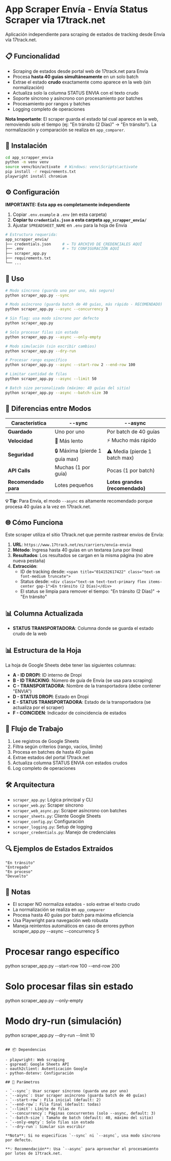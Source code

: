 # App Scraper Envía - Envía Status Scraper via 17track.net

Aplicación independiente para scraping de estados de tracking desde Envía vía 17track.net.

## 📋 Funcionalidad

- Scraping de estados desde portal web de 17track.net para Envía
- Procesa **hasta 40 guías simultáneamente** en un solo batch
- Extrae el estado **crudo** exactamente como aparece en la web (sin normalización)
- Actualiza solo la columna STATUS ENVIA con el texto crudo
- Soporte síncrono y asíncrono con procesamiento por batches
- Procesamiento por rangos y batches
- Logging completo de operaciones

**Nota Importante**: El scraper guarda el estado tal cual aparece en la web, removiendo solo el tiempo (ej: "En tránsito (2 Días)" -> "En tránsito"). La normalización y comparación se realiza en `app_comparer`.

## 🚀 Instalación

```bash
cd app_scrapper_envia
python -m venv venv
source venv/bin/activate  # Windows: venv\Scripts\activate
pip install -r requirements.txt
playwright install chromium
```

## ⚙️ Configuración

**IMPORTANTE: Esta app es completamente independiente**

1. Copiar `.env.example` a `.env` (en esta carpeta)
2. **Copiar tu `credentials.json` a esta carpeta `app_scrapper_envia/`**
3. Ajustar `SPREADSHEET_NAME` en `.env` para la hoja de Envía

```bash
# Estructura requerida:
app_scrapper_envia/
├── credentials.json     # ← TU ARCHIVO DE CREDENCIALES AQUÍ
├── .env                 # ← TU CONFIGURACIÓN AQUÍ
├── scraper_app.py
├── requirements.txt
└── ...
```

## 📝 Uso

```bash
# Modo síncrono (guarda uno por uno, más seguro)
python scraper_app.py --sync

# Modo asíncrono (guarda batch de 40 guías, más rápido - RECOMENDADO)
python scraper_app.py --async --concurrency 3

# Sin flag: usa modo síncrono por defecto
python scraper_app.py

# Solo procesar filas sin estado
python scraper_app.py --async --only-empty

# Modo simulación (sin escribir cambios)
python scraper_app.py --dry-run

# Procesar rango específico
python scraper_app.py --async --start-row 2 --end-row 100

# Limitar cantidad de filas
python scraper_app.py --async --limit 50

# Batch size personalizado (máximo: 40 guías del sitio)
python scraper_app.py --async --batch-size 30
```

## 🔄 Diferencias entre Modos

| Característica       | --sync                        | --async                         |
| -------------------- | ----------------------------- | ------------------------------- |
| **Guardado**         | Uno por uno                   | Por batch de 40 guías           |
| **Velocidad**        | 🐌 Más lento                  | ⚡ Mucho más rápido             |
| **Seguridad**        | 🔒 Máxima (pierde 1 guía max) | ⚠️ Media (pierde 1 batch max)   |
| **API Calls**        | Muchas (1 por guía)           | Pocas (1 por batch)             |
| **Recomendado para** | Lotes pequeños                | **Lotes grandes (recomendado)** |

**💡 Tip**: Para Envía, el modo `--async` es altamente recomendado porque procesa 40 guías a la vez en 17track.net.

## 🌐 Cómo Funciona

Este scraper utiliza el sitio 17track.net que permite rastrear envíos de Envía:

1. **URL**: `https://www.17track.net/es/carriers/envía-envia`
2. **Método**: Ingresa hasta 40 guías en un textarea (una por línea)
3. **Resultados**: Los resultados se cargan en la misma página (no abre nueva pestaña)
4. **Extracción**:
   - ID de tracking desde: `<span title="014152617422" class="text-sm font-medium truncate">`
   - Status desde: `<div class="text-sm text-text-primary flex items-center gap-1">En tránsito (2 Días)</div>`
   - El status se limpia para remover el tiempo: "En tránsito (2 Días)" -> "En tránsito"

## 📊 Columna Actualizada

- **STATUS TRANSPORTADORA**: Columna donde se guarda el estado crudo de la web

## 📊 Estructura de la Hoja

La hoja de Google Sheets debe tener las siguientes columnas:

- **A - ID DROPI**: ID interno de Dropi
- **B - ID TRACKING**: Número de guía de Envía (se usa para scraping)
- **C - TRANSPORTADORA**: Nombre de la transportadora (debe contener "ENVIA")
- **D - STATUS DROPI**: Estado en Dropi
- **E - STATUS TRANSPORTADORA**: Estado de la transportadora (se actualiza por el scraper)
- **F - COINCIDEN**: Indicador de coincidencia de estados

## 🔄 Flujo de Trabajo

1. Lee registros de Google Sheets
2. Filtra según criterios (rango, vacíos, límite)
3. Procesa en batches de hasta 40 guías
4. Extrae estados del portal 17track.net
5. Actualiza columna STATUS ENVIA con estados crudos
6. Log completo de operaciones

## 🛠️ Arquitectura

- `scraper_app.py`: Lógica principal y CLI
- `scraper_web.py`: Scraper síncrono
- `scraper_web_async.py`: Scraper asíncrono con batches
- `scraper_sheets.py`: Cliente Google Sheets
- `scraper_config.py`: Configuración
- `scraper_logging.py`: Setup de logging
- `scraper_credentials.py`: Manejo de credenciales

## 🔍 Ejemplos de Estados Extraídos

```
"En tránsito"
"Entregado"
"En proceso"
"Devuelto"
```

## 📝 Notas

- El scraper NO normaliza estados - solo extrae el texto crudo
- La normalización se realiza en `app_comparer`
- Procesa hasta 40 guías por batch para máxima eficiencia
- Usa Playwright para navegación web robusta
- Maneja reintentos automáticos en caso de errores
  python scraper_app.py --async --concurrency 5

# Procesar rango específico

python scraper_app.py --start-row 100 --end-row 200

# Solo procesar filas sin estado

python scraper_app.py --only-empty

# Modo dry-run (simulación)

python scraper_app.py --dry-run --limit 10

```

## 📦 Dependencias

- playwright: Web scraping
- gspread: Google Sheets API
- oauth2client: Autenticación Google
- python-dotenv: Configuración

## 🔧 Parámetros

- `--sync`: Usar scraper síncrono (guarda uno por uno)
- `--async`: Usar scraper asíncrono (guarda batch de 40 guías)
- `--start-row`: Fila inicial (default: 2)
- `--end-row`: Fila final (default: todas)
- `--limit`: Límite de filas
- `--concurrency`: Páginas concurrentes (solo --async, default: 3)
- `--batch-size`: Tamaño de batch (default: 40, máximo del sitio)
- `--only-empty`: Solo filas sin estado
- `--dry-run`: Simular sin escribir

**Nota**: Si no especificas `--sync` ni `--async`, usa modo síncrono por defecto.

**💡 Recomendación**: Usa `--async` para aprovechar el procesamiento por lotes de 17track.net.
```
